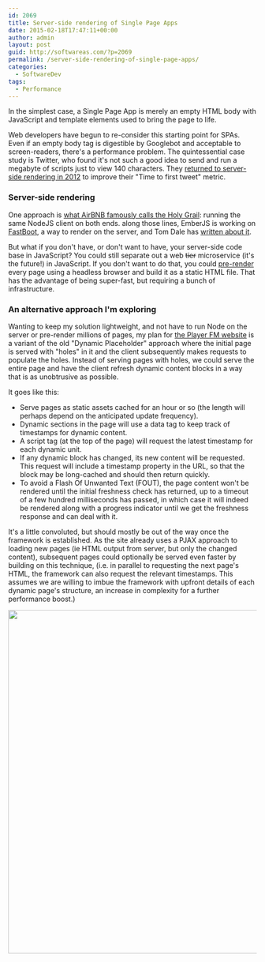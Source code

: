 ```yaml
---
id: 2069
title: Server-side rendering of Single Page Apps
date: 2015-02-18T17:47:11+00:00
author: admin
layout: post
guid: http://softwareas.com/?p=2069
permalink: /server-side-rendering-of-single-page-apps/
categories:
  - SoftwareDev
tags:
  - Performance
---
```

In the simplest case, a Single Page App is merely an empty HTML body with JavaScript and template elements used to bring the page to life.

Web developers have begun to re-consider this starting point for SPAs. Even if an empty body tag is digestible by Googlebot and acceptable to screen-readers, there's a performance problem. The quintessential case study is Twitter, who found it's not such a good idea to send and run a megabyte of scripts just to view 140 characters. They [returned to server-side rendering in 2012](https://blog.twitter.com/2012/improving-performance-on-twittercom) to improve their "Time to first tweet" metric.

### Server-side rendering

One approach is [what AirBNB famously calls the Holy Grail](http://nerds.airbnb.com/weve-launched-our-first-nodejs-app-to-product/): running the same NodeJS client on both ends. along those lines, EmberJS is working on [FastBoot](http://emberjs.com/blog/2014/12/22/inside-fastboot-the-road-to-server-side-rendering.html), a way to render on the server, and Tom Dale has [written about it](extensively).

But what if you don't have, or don't want to have, your server-side code base in JavaScript? You could still separate out a web <s>tier</s> microservice (it's the future!) in JavaScript. If you don't want to do that, you could [pre-render](https://github.com/prerender/prerender) every page using a headless browser and build it as a static HTML file. That has the advantage of being super-fast, but requiring a bunch of infrastructure.

### An alternative approach I'm exploring

Wanting to keep my solution lightweight, and not have to run Node on the server or pre-render millions of pages, my plan for [the Player FM website](https://player.fm) is a variant of the old "Dynamic Placeholder" approach where the initial page is served with "holes" in it and the client subsequently makes requests to populate the holes. Instead of serving pages with holes, we could serve the entire page and have the client refresh dynamic content blocks in a way that is as unobtrusive as possible.

It goes like this:

* Serve pages as static assets cached for an hour or so (the length will perhaps depend on the anticipated update frequency).
* Dynamic sections in the page will use a data tag to keep track of timestamps for dynamic content.
* A script tag (at the top of the page) will request the latest timestamp for each dynamic unit.
* If any dynamic block has changed, its new content will be requested. This request will include a timestamp property in the URL, so that the block may be long-cached and should then return quickly.
* To avoid a Flash Of Unwanted Text (FOUT), the page content won't be rendered until the initial freshness check has returned, up to a timeout of a few hundred milliseconds has passed, in which case it will indeed be rendered along with a progress indicator until we get the freshness response and can deal with it.

It's a little convoluted, but should mostly be out of the way once the framework is established. As the site already uses a PJAX approach to loading new pages (ie HTML output from server, but only the changed content), subsequent pages could optionally be served even faster by building on this technique, (i.e. in parallel to requesting the next page's HTML, the framework can also request the relevant timestamps. This assumes we are willing to imbue the framework with upfront details of each dynamic page's structure, an increase in complexity for a further performance boost.)

<img class="" src="https://farm9.staticflickr.com/8325/8114017206_be212b9b0b_b.jpg" alt="" width="1024" height="696" />